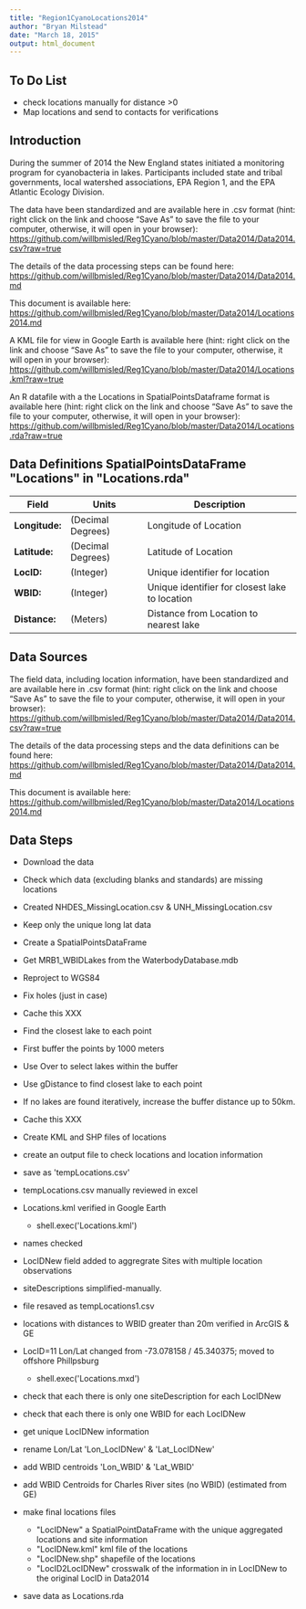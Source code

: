 ```yaml
---
title: "Region1CyanoLocations2014"
author: "Bryan Milstead"
date: "March 18, 2015"
output: html_document
---
```

<!---
use these command instead of the knit icon if you want the data and work loaded into the R workspace
  library(knitr)
    setwd("Data2014")
    knit('Locations2014.rmd')
  -->


To Do List
-------------------------
* check locations manually for distance >0
* Map locations and send to contacts for verifications

Introduction
-------------------------
During the summer of 2014 the New England states initiated a monitoring program for cyanobacteria in lakes.  Participants included state and tribal governments, local watershed associations, EPA Region 1, and the EPA Atlantic Ecology Division. 

The data have been standardized and are available here in .csv format (hint: right click on the link and choose “Save As” to save the file to your computer, otherwise, it will open in your browser): https://github.com/willbmisled/Reg1Cyano/blob/master/Data2014/Data2014.csv?raw=true

The details of the data processing steps can be found here: https://github.com/willbmisled/Reg1Cyano/blob/master/Data2014/Data2014.md

This document is available here: https://github.com/willbmisled/Reg1Cyano/blob/master/Data2014/Locations2014.md

A KML file for view in Google Earth is available here (hint: right click on the link and choose “Save As” to save the file to your computer, otherwise, it will open in your browser): https://github.com/willbmisled/Reg1Cyano/blob/master/Data2014/Locations.kml?raw=true

An R datafile with a the Locations in SpatialPointsDataframe format is available here (hint: right click on the link and choose “Save As” to save the file to your computer, otherwise, it will open in your browser): https://github.com/willbmisled/Reg1Cyano/blob/master/Data2014/Locations.rda?raw=true

Data Definitions SpatialPointsDataFrame "Locations" in "Locations.rda" 
-------------------------

Field  | Units | Description
------------- | ------------- | -------------
**Longitude:**|(Decimal Degrees)|Longitude of Location
**Latitude:**|(Decimal Degrees)|Latitude of Location
**LocID:**|(Integer)|Unique identifier for location
**WBID:**|(Integer)|Unique identifier for closest lake to location
**Distance:**|(Meters)|Distance from Location to nearest lake

Data Sources
-------------------------
The field data, including location information, have been standardized and are available here in .csv format (hint: right click on the link and choose “Save As” to save the file to your computer, otherwise, it will open in your browser): https://github.com/willbmisled/Reg1Cyano/blob/master/Data2014/Data2014.csv?raw=true

The details of the data processing steps and the data definitions can be found here: https://github.com/willbmisled/Reg1Cyano/blob/master/Data2014/Data2014.md

This document is available here: https://github.com/willbmisled/Reg1Cyano/blob/master/Data2014/Locations2014.md

Data Steps
-------------------------

* Download the data 
* Check which data (excluding blanks and standards) are missing locations
* Created NHDES_MissingLocation.csv & UNH_MissingLocation.csv



* Keep only the unique long lat data 
* Create a SpatialPointsDataFrame



* Get MRB1_WBIDLakes from the WaterbodyDatabase.mdb
* Reproject to WGS84
* Fix holes (just in case)
* Cache this XXX



* Find the closest lake to each point
* First buffer the points by 1000 meters
* Use Over to select lakes within the buffer
* Use gDistance to find closest lake to each point
* If no lakes are found iteratively, increase the buffer distance up to 50km.
* Cache this XXX



* Create KML and SHP files of locations



* create an output file to check locations and location information
* save as 'tempLocations.csv'



* tempLocations.csv manually reviewed in excel
* Locations.kml verified in Google Earth
  - shell.exec('Locations.kml')
* names checked
* LocIDNew field added to aggregrate Sites with multiple location observations
* siteDescriptions simplified-manually.
* file resaved as tempLocations1.csv
* locations with distances to WBID greater than 20m verified in ArcGIS & GE
* LocID=11 Lon/Lat changed from -73.078158 / 45.340375; moved to offshore Phillpsburg
  - shell.exec('Locations.mxd')
* check that each there is only one siteDescription for each LocIDNew
* check that each there is only one WBID for each LocIDNew
* get unique LocIDNew information
* rename Lon/Lat 'Lon_LocIDNew' & 'Lat_LocIDNew'
* add WBID centroids 'Lon_WBID' & 'Lat_WBID'
* add WBID Centroids for Charles River sites (no WBID) (estimated from GE)
* make final locations files
  - "LocIDNew" a SpatialPointDataFrame with the unique aggregated locations and site information
  - "LocIDNew.kml" kml file of the locations
  - "LocIDNew.shp" shapefile of the locations  
  - "LocID2LocIDNew" crosswalk of the information in in LocIDNew to the original LocID in Data2014
* save data as Locations.rda



